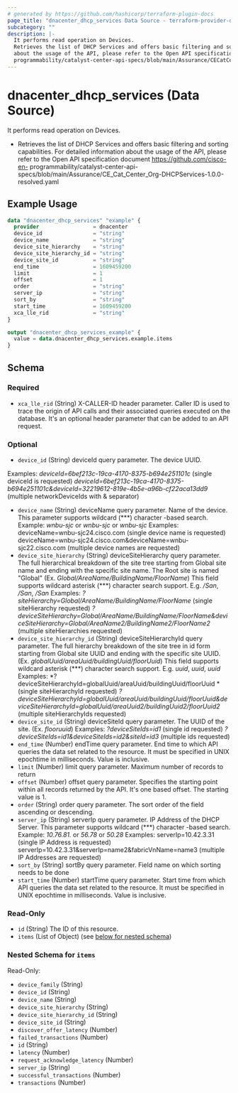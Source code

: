 ```yaml
---
# generated by https://github.com/hashicorp/terraform-plugin-docs
page_title: "dnacenter_dhcp_services Data Source - terraform-provider-dnacenter"
subcategory: ""
description: |-
  It performs read operation on Devices.
  Retrieves the list of DHCP Services and offers basic filtering and sorting capabilities. For detailed information
  about the usage of the API, please refer to the Open API specification document https://github.com/cisco-en-
  programmability/catalyst-center-api-specs/blob/main/Assurance/CECatCenter_Org-DHCPServices-1.0.0-resolved.yaml
---
```


# dnacenter_dhcp_services (Data Source)

It performs read operation on Devices.

- Retrieves the list of DHCP Services and offers basic filtering and sorting capabilities. For detailed information
about the usage of the API, please refer to the Open API specification document https://github.com/cisco-en-
programmability/catalyst-center-api-specs/blob/main/Assurance/CE_Cat_Center_Org-DHCPServices-1.0.0-resolved.yaml

## Example Usage

```terraform
data "dnacenter_dhcp_services" "example" {
  provider                 = dnacenter
  device_id                = "string"
  device_name              = "string"
  device_site_hierarchy    = "string"
  device_site_hierarchy_id = "string"
  device_site_id           = "string"
  end_time                 = 1609459200
  limit                    = 1
  offset                   = 1
  order                    = "string"
  server_ip                = "string"
  sort_by                  = "string"
  start_time               = 1609459200
  xca_lle_rid              = "string"
}

output "dnacenter_dhcp_services_example" {
  value = data.dnacenter_dhcp_services.example.items
}
```

<!-- schema generated by tfplugindocs -->
## Schema

### Required

- `xca_lle_rid` (String) X-CALLER-ID header parameter. Caller ID is used to trace the origin of API calls and their associated queries executed on the database. It's an optional header parameter that can be added to an API request.

### Optional

- `device_id` (String) deviceId query parameter. The device UUID.

 Examples:
 *deviceId=6bef213c-19ca-4170-8375-b694e251101c* (single deviceId is requested)
 *deviceId=6bef213c-19ca-4170-8375-b694e251101c&deviceId=32219612-819e-4b5e-a96b-cf22aca13dd9* (multiple networkDeviceIds with & separator)
- `device_name` (String) deviceName query parameter. Name of the device. This parameter supports wildcard (***) character -based search. Example: *wnbu-sjc* or *wnbu-sjc* or *wnbu-sjc* Examples: deviceName=wnbu-sjc24.cisco.com (single device name is requested) deviceName=wnbu-sjc24.cisco.com&deviceName=wnbu-sjc22.cisco.com (multiple device names are requested)
- `device_site_hierarchy` (String) deviceSiteHierarchy query parameter. The full hierarchical breakdown of the site tree starting from Global site name and ending with the specific site name. The Root site is named "Global" (Ex. *Global/AreaName/BuildingName/FloorName*)
This field supports wildcard asterisk (***) character search support. E.g. */San*, */San*, */San*
Examples:
*?siteHierarchy=Global/AreaName/BuildingName/FloorName* (single siteHierarchy requested)
*?deviceSiteHierarchy=Global/AreaName/BuildingName/FloorName&deviceSiteHierarchy=Global/AreaName2/BuildingName2/FloorName2* (multiple siteHierarchies requested)
- `device_site_hierarchy_id` (String) deviceSiteHierarchyId query parameter. The full hierarchy breakdown of the site tree in id form starting from Global site UUID and ending with the specific site UUID. (Ex. *globalUuid/areaUuid/buildingUuid/floorUuid*)
This field supports wildcard asterisk (***) character search support. E.g. *uuid*, *uuid*, *uuid*
Examples:
*?deviceSiteHierarchyId=globalUuid/areaUuid/buildingUuid/floorUuid *(single siteHierarchyId requested)
*?deviceSiteHierarchyId=globalUuid/areaUuid/buildingUuid/floorUuid&deviceSiteHierarchyId=globalUuid/areaUuid2/buildingUuid2/floorUuid2* (multiple siteHierarchyIds requested)
- `device_site_id` (String) deviceSiteId query parameter. The UUID of the site. (Ex. *flooruuid*)
Examples:
*?deviceSiteIds=id1* (single id requested)
*?deviceSiteIds=id1&deviceSiteIds=id2&siteId=id3* (multiple ids requested)
- `end_time` (Number) endTime query parameter. End time to which API queries the data set related to the resource. It must be specified in UNIX epochtime in milliseconds. Value is inclusive.
- `limit` (Number) limit query parameter. Maximum number of records to return
- `offset` (Number) offset query parameter. Specifies the starting point within all records returned by the API. It's one based offset. The starting value is 1.
- `order` (String) order query parameter. The sort order of the field ascending or descending.
- `server_ip` (String) serverIp query parameter. IP Address of the DHCP Server. This parameter supports wildcard (***) character -based search. Example: *10.76.81.* or *56.78* or *50.28* Examples: serverIp=10.42.3.31 (single IP Address is requested) serverIp=10.42.3.31&serverIp=name2&fabricVnName=name3 (multiple IP Addresses are requested)
- `sort_by` (String) sortBy query parameter. Field name on which sorting needs to be done
- `start_time` (Number) startTime query parameter. Start time from which API queries the data set related to the resource. It must be specified in UNIX epochtime in milliseconds. Value is inclusive.

### Read-Only

- `id` (String) The ID of this resource.
- `items` (List of Object) (see [below for nested schema](#nestedatt--items))

<a id="nestedatt--items"></a>
### Nested Schema for `items`

Read-Only:

- `device_family` (String)
- `device_id` (String)
- `device_name` (String)
- `device_site_hierarchy` (String)
- `device_site_hierarchy_id` (String)
- `device_site_id` (String)
- `discover_offer_latency` (Number)
- `failed_transactions` (Number)
- `id` (String)
- `latency` (Number)
- `request_acknowledge_latency` (Number)
- `server_ip` (String)
- `successful_transactions` (Number)
- `transactions` (Number)
